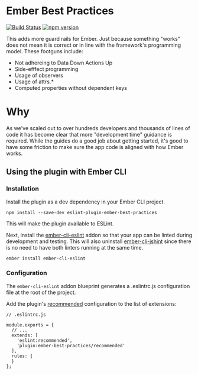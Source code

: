 # Ember Best Practices

[![Build Status](https://travis-ci.org/ember-best-practices/eslint-plugin-ember-best-practices.svg?branch=master)](https://travis-ci.org/ember-best-practices/eslint-plugin-ember-best-practices)
[![npm version](https://badge.fury.io/js/eslint-plugin-ember-best-practices.svg)](https://badge.fury.io/js/eslint-plugin-ember-best-practices)

This adds more guard rails for Ember. Just because something "works" does not mean it is correct or in line with the framework's programming model. These footguns include:

- Not adhereing to Data Down Actions Up
- Side-efffect programming
- Usage of observers
- Usage of attrs.*
- Computed properties without dependent keys

# Why
As we've scaled out to over hundreds developers and thousands of lines of code it has become clear that more "development time" guidance is required. While the guides do a good job about getting started, it's good to have some friction to make sure the app code is aligned with how Ember works.

## Using the plugin with Ember CLI

### Installation

Install the plugin as a dev dependency in your Ember CLI project.

```
npm install --save-dev eslint-plugin-ember-best-practices
```

This will make the plugin available to ESLint.

Next, install the [ember-cli-eslint](https://github.com/ember-cli/ember-cli-eslint) addon so that your app can be linted during development and testing. This will also uninstall [ember-cli-jshint](https://github.com/ember-cli/ember-cli-jshint) since there is no need to have both linters running at the same time.

```
ember install ember-cli-eslint
```

### Configuration

The `ember-cli-eslint` addon blueprint generates a .eslintrc.js configuration file at the root of the project.

Add the plugin's [recommended](https://github.com/chadhietala/ember-best-practices/blob/master/config/recommended.js) configuration to the list of extensions:

```
// .eslintrc.js

module.exports = {
  // ...
  extends: [
    'eslint:recommended',
    'plugin:ember-best-practices/recommended'
  ],
  rules: {
  }
};
```
